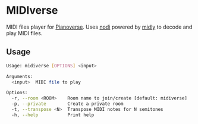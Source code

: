 # MIDIverse

MIDI files player for [Pianoverse](https://pianoverse.net). Uses [nodi](https://github.com/insomnimus/nodi) powered by [midly](https://crates.io/crates/midly) to decode and play MIDI files.

## Usage

```bash
Usage: midiverse [OPTIONS] <input>

Arguments:
  <input>  MIDI file to play

Options:
  -r, --room <ROOM>    Room name to join/create [default: midiverse]
  -p, --private        Create a private room
  -t, --transpose <N>  Transpose MIDI notes for N semitones
  -h, --help           Print help
```
